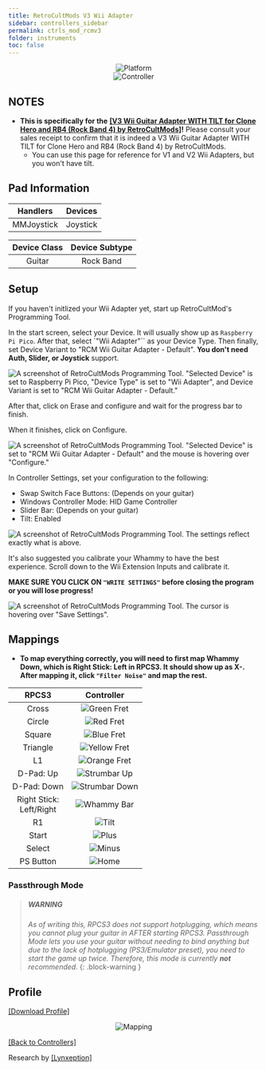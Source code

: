 ```yaml
---
title: RetroCultMods V3 Wii Adapter
sidebar: controllers_sidebar
permalink: ctrls_mod_rcmv3
folder: instruments
toc: false
---
```


<div align="center"> <img src="https://carlmylo.github.io/docu-rpcs3/images/instruments/plat/rcm.png" alt="Platform" title="Platform"></div>

<div align="center"> <img src="https://carlmylo.github.io/docu-rpcs3/images/instruments/cont/rcmgtrswii.png" alt="Controller" title="Controller"></div>

## NOTES

* **This is specifically for the** [**[V3 Wii Guitar Adapter WITH TILT for Clone Hero and RB4 (Rock Band 4) by RetroCultMods]**](https://www.etsy.com/listing/1536358024/v3-wii-guitar-adapter-with-tilt-for)**!** Please consult your sales receipt to confirm that it is indeed a V3 Wii Guitar Adapter WITH TILT for Clone Hero and RB4 (Rock Band 4) by RetroCultMods.
	* You can use this page for reference for V1 and V2 Wii Adapters, but you won't have tilt.

## Pad Information

| Handlers | Devices |
|:------------------:|:---------------------:|
| MMJoystick | Joystick |

| Device Class | Device Subtype |
|:------------------:|:---------------------:|
| Guitar | Rock Band |

## Setup

If you haven't initlized your Wii Adapter yet, start up RetroCultMod's Programming Tool.

In the start screen, select your Device. It will usually show up as `Raspberry Pi Pico`.
After that, select `"Wii Adapter"`` as your Device Type.
Then finally, set Device Variant to "RCM Wii Guitar Adapter - Default". **You don't need Auth, Slider, or Joystick** support.

![A screenshot of RetroCultMods Programming Tool. "Selected Device" is set to Raspberry Pi Pico, "Device Type" is set to "Wii Adapter", and Device Variant is set to "RCM Wii Guitar Adapter - Default."](https://carlmylo.github.io/docu-rpcs3/images/instruments/xtra/rcmpt/initv3.png "RetroCultMods Programming Tool")

After that, click on Erase and configure and wait for the progress bar to finish.

When it finishes, click on Configure.

![A screenshot of RetroCultMods Programming Tool. "Selected Device" is set to "RCM Wii Guitar Adapter - Default" and the mouse is hovering over "Configure."](https://carlmylo.github.io/docu-rpcs3/images/instruments/xtra/rcmpt/seldevv3.png "RetroCultMods Programming Tool")

In Controller Settings, set your configuration to the following:
* Swap Switch Face Buttons: (Depends on your guitar)
* Windows Controller Mode: HID Game Controller
* Slider Bar: (Depends on your guitar)
* Tilt: Enabled

![A screenshot of RetroCultMods Programming Tool. The settings reflect exactly what is above.](https://carlmylo.github.io/docu-rpcs3/images/instruments/xtra/rcmpt/consetsl.png "RetroCultMods Programming Tool")

It's also suggested you calibrate your Whammy to have the best experience. Scroll down to the Wii Extension Inputs and calibrate it.

**MAKE SURE YOU CLICK ON `"WRITE SETTINGS"` before closing the program or you will lose progress!**

![A screenshot of RetroCultMods Programming Tool. The cursor is hovering over "Save Settings".](https://carlmylo.github.io/docu-rpcs3/images/instruments/xtra/rcmpt/savev3.png "RetroCultMods Programming Tool")

## Mappings

* **To map everything correctly, you will need to first map Whammy Down, which is Right Stick: Left in RPCS3. It should show up as X-. After mapping it, click `"Filter Noise"` and map the rest.**

| **RPCS3**          | **Controller** |
|:------------------:|:---------------------:|
| Cross | ![Green Fret](https://carlmylo.github.io/docu-rpcs3/images/btns/gtrs/gf.png "Green Fret") |
| Circle | ![Red Fret](https://carlmylo.github.io/docu-rpcs3/images/btns/gtrs/rf.png "Red Fret") |
| Square | ![Blue Fret](https://carlmylo.github.io/docu-rpcs3/images/btns/gtrs/bf.png "Blue Fret") |
| Triangle | ![Yellow Fret](https://carlmylo.github.io/docu-rpcs3/images/btns/gtrs/yf.png "Yellow Fret") |
| L1 | ![Orange Fret](https://carlmylo.github.io/docu-rpcs3/images/btns/gtrs/of.png "Orange Fret") |
| D-Pad: Up | ![Strumbar Up](https://carlmylo.github.io/docu-rpcs3/images/btns/gtrs/sbu.png "Strumbar Up") |
| D-Pad: Down | ![Strumbar Down](https://carlmylo.github.io/docu-rpcs3/images/btns/gtrs/sbd.png "Strumbar Down") |
| Right Stick: <br/> Left/Right | ![Whammy Bar](https://carlmylo.github.io/docu-rpcs3/images/btns/gtrs/wb.png "Whammy Bar") |
| R1 | ![Tilt](https://carlmylo.github.io/docu-rpcs3/images/btns/gtrs/ts.png "Tilt") |
| Start | ![Plus](https://carlmylo.github.io/docu-rpcs3/images/btns/ctrls/wii/plu.png "Plus") |
| Select | ![Minus](https://carlmylo.github.io/docu-rpcs3/images/btns/ctrls/wii/min.png "Minus") |
| PS Button | ![Home](https://carlmylo.github.io/docu-rpcs3/images/btns/gtrs/home.png "Home") |


### Passthrough Mode

> ##### WARNING
>
> _As of writing this, RPCS3 does not support hotplugging, which means you cannot plug your guitar in AFTER starting RPCS3. Passthrough Mode lets you use your guitar without needing to bind anything but due to the lack of hotplugging (PS3/Emulator preset), you need to start the game up twice. Therefore, this mode is currently **not** recommended._
{: .block-warning  }

## Profile

[[Download Profile]](https://github.com/hmxmilohax/rb3-pc/raw/main/instrument-repo/Wii%20Guitar%20Hero%20Les%20Paul%20%5BPi%20Pico%5D.7z)

<div align="center"> <img src="https://carlmylo.github.io/docu-rpcs3/images/instruments/maps/picolpmapping.png" alt="Mapping" title="Mapping"></div>

[[Back to Controllers]](https://rb3pc.milohax.org/english/controllers/)

Research by [[Lynxeption]](https://www.youtube.com/@Lynxeption)